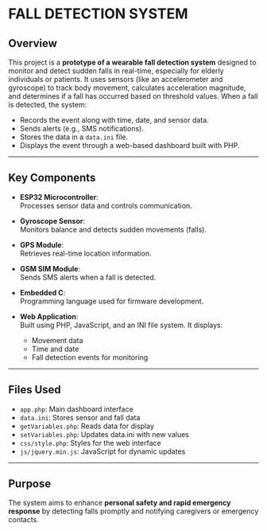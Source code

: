 # FALL DETECTION SYSTEM

## Overview
This project is a **prototype of a wearable fall detection system** designed to monitor and detect sudden falls in real-time, especially for elderly individuals or patients. 
It uses sensors (like an accelerometer and gyroscope) to track body movement, calculates acceleration magnitude, and determines if a fall has occurred based on threshold values. When a fall is detected, the system:
- Records the event along with time, date, and sensor data.
- Sends alerts (e.g., SMS notifications).
- Stores the data in a `data.ini` file.
- Displays the event through a web-based dashboard built with PHP.

---

## Key Components

- **ESP32 Microcontroller**:  
  Processes sensor data and controls communication.

- **Gyroscope Sensor**:  
  Monitors balance and detects sudden movements (falls).

- **GPS Module**:  
  Retrieves real-time location information.

- **GSM SIM Module**:  
  Sends SMS alerts when a fall is detected.

- **Embedded C**:  
  Programming language used for firmware development.

- **Web Application**:  
  Built using PHP, JavaScript, and an INI file system. It displays:
  - Movement data  
  - Time and date  
  - Fall detection events for monitoring

---

## Files Used
- `app.php`: Main dashboard interface
- `data.ini`: Stores sensor and fall data
- `getVariables.php`: Reads data for display
- `setVariables.php`: Updates data.ini with new values
- `css/style.php`: Styles for the web interface
- `js/jquery.min.js`: JavaScript for dynamic updates

---

## Purpose
The system aims to enhance **personal safety and rapid emergency response** by detecting falls promptly and notifying caregivers or emergency contacts.


